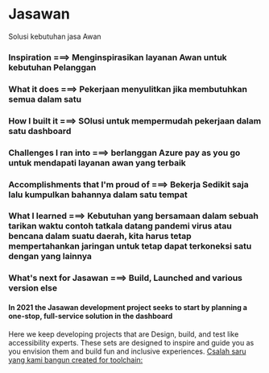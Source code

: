 # Jasawan 
Solusi kebutuhan jasa Awan
### Inspiration  ===> Menginspirasikan layanan Awan untuk kebutuhan Pelanggan 

### What it does  ===> Pekerjaan menyulitkan jika membutuhkan semua dalam satu 

### How I built it  ===> SOlusi untuk mempermudah pekerjaan dalam satu dashboard 

### Challenges I ran into  ===> berlanggan Azure pay as you go untuk mendapati layanan awan yang terbaik 

### Accomplishments that I'm proud of  ===> Bekerja Sedikit saja lalu kumpulkan bahannya dalam satu tempat

### What I learned  ===> Kebutuhan yang bersamaan dalam sebuah tarikan waktu contoh tatkala datang pandemi virus atau bencana dalam suatu daerah, kita harus tetap mempertahankan jaringan untuk tetap dapat terkoneksi satu dengan yang lainnya

### What's next for Jasawan  ===> Build, Launched and various version else

#### In 2021 the Jasawan development project seeks to start by planning a one-stop, full-service solution in the dashboard
  Here we keep developing projects that are Design, build, and test like accessibility experts. These sets are designed to inspire and guide you as you envision them and build fun and inclusive experiences.
[Csalah saru yang kami bangun created for toolchain:](https://console.ng.bluemix.net/devops/toolchains/7e57234f-a5be-45d2-beb6-f38cfd5cf3c8?env_id=ibm%3Ayp%3Aus-south)
